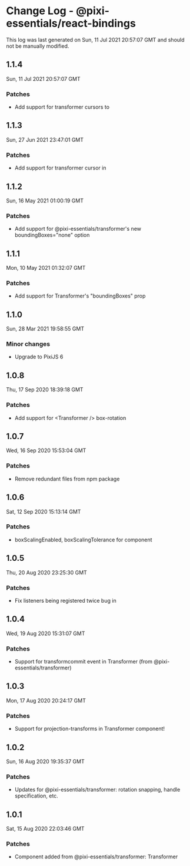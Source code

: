 # Change Log - @pixi-essentials/react-bindings

This log was last generated on Sun, 11 Jul 2021 20:57:07 GMT and should not be manually modified.

## 1.1.4
Sun, 11 Jul 2021 20:57:07 GMT

### Patches

- Add support for transformer cursors to <Transformer />

## 1.1.3
Sun, 27 Jun 2021 23:47:01 GMT

### Patches

- Add support for transformer cursor in <Transformer />

## 1.1.2
Sun, 16 May 2021 01:00:19 GMT

### Patches

- Add support for @pixi-essentials/transformer's new boundingBoxes="none" option

## 1.1.1
Mon, 10 May 2021 01:32:07 GMT

### Patches

- Add support for Transformer's "boundingBoxes" prop

## 1.1.0
Sun, 28 Mar 2021 19:58:55 GMT

### Minor changes

- Upgrade to PixiJS 6

## 1.0.8
Thu, 17 Sep 2020 18:39:18 GMT

### Patches

- Add support for &lt;Transformer /&gt; box-rotation

## 1.0.7
Wed, 16 Sep 2020 15:53:04 GMT

### Patches

- Remove redundant files from npm package

## 1.0.6
Sat, 12 Sep 2020 15:13:14 GMT

### Patches

- boxScalingEnabled, boxScalingTolerance for <Transformer /> component

## 1.0.5
Thu, 20 Aug 2020 23:25:30 GMT

### Patches

- Fix listeners being registered twice bug in <Transformer />

## 1.0.4
Wed, 19 Aug 2020 15:31:07 GMT

### Patches

- Support for transformcommit event in Transformer (from @pixi-essentials/transformer)

## 1.0.3
Mon, 17 Aug 2020 20:24:17 GMT

### Patches

- Support for projection-transforms in Transformer component!

## 1.0.2
Sun, 16 Aug 2020 19:35:37 GMT

### Patches

- Updates for @pixi-essentials/transformer: rotation snapping, handle specification, etc.

## 1.0.1
Sat, 15 Aug 2020 22:03:46 GMT

### Patches

- Component added from @pixi-essentials/transformer: Transformer

